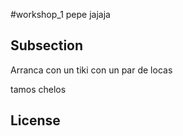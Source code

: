 
#workshop_1
pepe
jajaja
## Subsection



Arranca con un tiki con un par de locas

tamos chelos

## License

